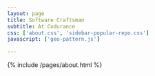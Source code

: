 ```yaml
---
layout: page
title: Software Craftsman
subtitle: At Codurance
css: ['about.css', 'sidebar-popular-repo.css']
javascript: ['geo-pattern.js']

---
```


{% include /pages/about.html %}
